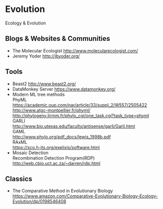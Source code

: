 # Evolution
Ecology &amp; Evolution
## Blogs & Websites & Communities
* The Molecular Ecologist http://www.molecularecologist.com/
* Jeremy Yoder http://jbyoder.org/
## Tools
* Beast2 http://www.beast2.org/
* DataMonkey Server https://www.datamonkey.org/
* Modern ML tree methods<br> PhyML<br>  https://academic.oup.com/nar/article/33/suppl_2/W557/2505422<br>http://www.atgc-montpellier.fr/phyml/<br>http://phylogeny.lirmm.fr/phylo_cgi/one_task.cgi?task_type=phyml<br>GARLI<br>http://www.bio.utexas.edu/faculty/antisense/garli/Garli.html<br> GAML<br> http://www.phylo.org/pdf_docs/lewis_1998b.pdf<br>RAxML<br>https://sco.h-its.org/exelixis/software.html
* Mosaic Detection <br> Recombination Detection Program(RDP)<br>http://web.cbio.uct.ac.za/~darren/rdp.html

## Classics
* The Comparative Method in Evolutionary Biology https://www.amazon.com/Comparative-Evolutionary-Biology-Ecology-Evolution/dp/0198546408


